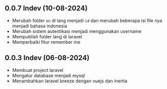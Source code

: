 ## 0.0.7 Indev (10-08-2024)

- Merubah folder `en` di lang menjadi `id` dan merubah beberapa isi file nya menjadi bahasa indonesia
- Merubah sistem autentikasi menjadi menggunakan username
- Mempublish folder lang di laravel 
- Memperbaiki fitur remember me

## 0.0.3 Indev (06-08-2024)

- Membuat project laravel
- Mengatur database menjadi mysql
- Menambahkan laravel breeze dengan vuejs dan inertia